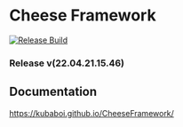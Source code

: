 # Cheese Framework

[![Release Build](https://github.com/KubaBoi/CheeseFramework/actions/workflows/realeaseDate.yml/badge.svg)](https://github.com/KubaBoi/CheeseFramework/actions/workflows/realeaseDate.yml)

### Release v(22.04.21.15.46)

## Documentation

https://kubaboi.github.io/CheeseFramework/
